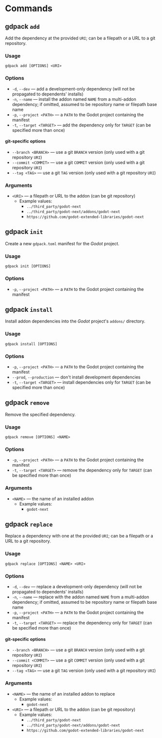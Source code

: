 # Commands

## **gdpack `add`**

Add the dependency at the provided `URI`; can be a filepath or a URL to a git repository.

### Usage

`gdpack add [OPTIONS] <URI>`

### Options

- `-d`, `--dev` — add a development-only dependency (will not be propagated to dependents' installs)
- `-n`, `--name` — install the addon named `NAME` from a multi-addon dependency; if omitted, assumed to be repository name or filepath base name
- `-p`, `--project <PATH>` — a `PATH` to the Godot project containing the manifest
- `-t`, `--target <TARGET>` — add the dependency only for `TARGET` (can be specified more than once)

#### git-specific options

- `--branch <BRANCH>` — use a git `BRANCH` version (only used with a git repository `URI`)
- `--commit <COMMIT>` — use a git `COMMIT` version (only used with a git repository `URI`)
- `--tag <TAG>` — use a git `TAG` version (only used with a git repository `URI`)

### Arguments

- `<URI>` — a filepath or URL to the addon (can be git repository)
  - Example values:
    - `../third_party/godot-next`
    - `../third_party/godot-next/addons/godot-next`
    - `https://github.com/godot-extended-libraries/godot-next`

## **gdpack `init`**

Create a new `gdpack.toml` manifest for the _Godot_ project.

### Usage

`gdpack init [OPTIONS]`

### Options

- `-p`, `--project <PATH>` — a `PATH` to the Godot project containing the manifest

## **gdpack `install`**

Install addon dependencies into the _Godot_ project's `addons/` directory.

### Usage

`gdpack install [OPTIONS]`

### Options

- `-p`, `--project <PATH>` — a `PATH` to the Godot project containing the manifest
- `--prod`, `--production` — don't install development dependencies
- `-t`, `--target <TARGET>` — install dependencies only for `TARGET` (can be specified more than once)

## **gdpack `remove`**

Remove the specified dependency.

### Usage

`gdpack remove [OPTIONS] <NAME>`

### Options

- `-p`, `--project <PATH>` — a `PATH` to the Godot project containing the manifest
- `-t`, `--target <TARGET>` — remove the dependency only for `TARGET` (can be specified more than once)

### Arguments

- `<NAME>` — the name of an installed addon
  - Example values:
    - `godot-next`

## **gdpack `replace`**

Replace a dependency with one at the provided `URI`; can be a filepath or a URL to a git repository.

### Usage

`gdpack replace [OPTIONS] <NAME> <URI>`

### Options

- `-d`, `--dev` — replace a development-only dependency (will not be propagated to dependents' installs)
- `-n`, `--name` — replace with the addon named `NAME` from a multi-addon dependency; if omitted, assumed to be repository name or filepath base name
- `-p`, `--project <PATH>` — a `PATH` to the Godot project containing the manifest
- `-t`, `--target <TARGET>` — replace the dependency only for `TARGET` (can be specified more than once)

#### git-specific options

- `--branch <BRANCH>` — use a git `BRANCH` version (only used with a git repository `URI`)
- `--commit <COMMIT>` — use a git `COMMIT` version (only used with a git repository `URI`)
- `--tag <TAG>` — use a git `TAG` version (only used with a git repository `URI`)

### Arguments

- `<NAME>` — the name of an installed addon to replace
  - Example values:
    - `godot-next`
- `<URI>` — a filepath or URL to the addon (can be git repository)
  - Example values:
    - `../third_party/godot-next`
    - `../third_party/godot-next/addons/godot-next`
    - `https://github.com/godot-extended-libraries/godot-next`
